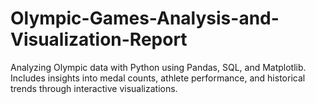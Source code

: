 # Olympic-Games-Analysis-and-Visualization-Report
 Analyzing Olympic data with Python using Pandas, SQL, and Matplotlib. Includes insights into medal counts, athlete performance, and historical trends through interactive visualizations.

